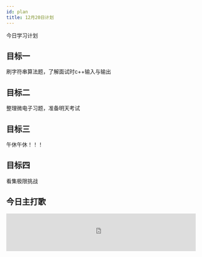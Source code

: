 ```yaml
---
id: plan
title: 12月20日计划
---
```


今日学习计划

## 目标一

刷字符串算法题，了解面试时c++输入与输出


## 目标二 

整理微电子习题，准备明天考试

## 目标三

午休午休！！！

## 目标四

看集极限挑战

## 今日主打歌
<iframe frameborder="no" border="0" marginwidth="0" marginheight="0" width="100%" height="100" src="https://music.163.com/outchain/player?type=2&amp;id=202369&amp;auto=1&amp;height=100"></iframe>

